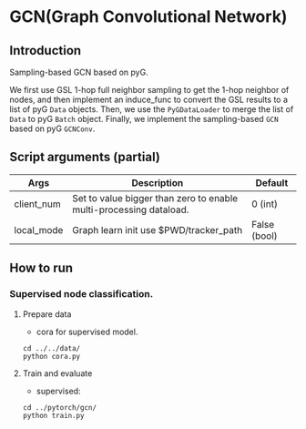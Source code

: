 # GCN(Graph Convolutional Network)

## Introduction
Sampling-based GCN based on pyG.

We first use GSL 1-hop full neighbor sampling to get the 1-hop neighbor 
of nodes, and then implement an induce_func to convert the GSL results
to a list of pyG `Data` objects. Then, we use the `PyGDataLoader` to merge the list 
of `Data` to pyG `Batch` object. Finally, we implement the sampling-based 
`GCN` based on pyG `GCNConv`.


## Script arguments (partial)

| Args       | Description                                                        | Default      |
| ---------- | ------------------------------------------------------------------ | ------------ |
| client_num | Set to value bigger than zero to enable multi-processing dataload. | 0 (int)      |
| local_mode | Graph learn init use $PWD/tracker_path                             | False (bool) |

## How to run
### Supervised node classification.
1. Prepare data
    - cora for supervised model.
    ```shell script
    cd ../../data/
    python cora.py
    ```
2. Train and evaluate

    - supervised: 
    ```shell script
    cd ../pytorch/gcn/
    python train.py
    ```